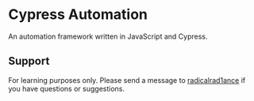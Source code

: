 # Cypress Automation
An automation framework written in JavaScript and Cypress.

## Support
For learning purposes only. Please send a message to [radicalrad1ance](https://github.com/radicalrad1ance/) if you have questions or suggestions.
